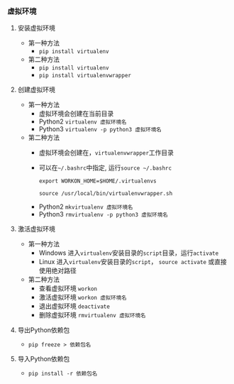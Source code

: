### 虚拟环境
1. 安装虚拟环境

    * 第一种方法
        * `pip install virtualenv`
    * 第二种方法
        * `pip install virtualenv`
        * `pip install virtualenvwrapper`

2. 创建虚拟环境
    * 第一种方法
        - 虚拟环境会创建在当前目录
        * Python2
            `virtualenv 虚拟环境名` 
        * Python3
            `virtualenv -p python3 虚拟环境名`
    * 第二种方法
        - 虚拟环境会创建在，`virtualenvwrapper`工作目录
        - 可以在`~/.bashrc`中指定, 运行`source ~/.bashrc`

            `export WORKON_HOME=$HOME/.virtualenvs`

            `source /usr/local/bin/virtualenvwrapper.sh`
        * Python2
            `mkvirtualenv 虚拟环境名`
        * Python3
            `rmvirtualenv -p python3 虚拟环境名`

3. 激活虚拟环境
    * 第一种方法
        * Windows 进入`virtualenv`安装目录的`script`目录，运行`activate`
        * Linux 进入`virtualenv`安装目录的`script`， `source activate` 或直接使用绝对路径
    * 第二种方法
        * 查看虚拟环境
            `workon`
        * 激活虚拟环境
            `workon 虚拟环境名`
        * 退出虚拟环境
            `deactivate`
        * 删除虚拟环境
            `rmvirtualenv 虚拟环境名`

4. 导出Python依赖包

    * `pip freeze > 依赖包名`

5. 导入Python依赖包

    * `pip install -r 依赖包名`

